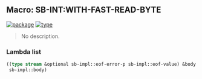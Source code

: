 ## Macro: SB-INT:WITH-FAST-READ-BYTE
[![package](https://img.shields.io/badge/Package-SB--INT-5f9ea0.svg?style=social&colorA=999999)](../) [![type](https://img.shields.io/badge/Type-Macro-5f9ea0.svg?style=social&colorA=999999)](../#macro) 

> No description.

### Lambda list
```cl
((type stream &optional sb-impl::eof-error-p sb-impl::eof-value) &body
 sb-impl::body)
```
